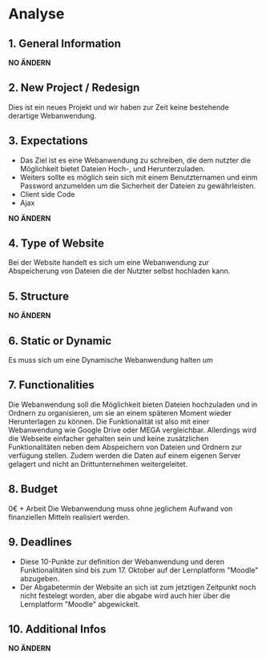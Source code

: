 Analyse
=======

## 1. General Information
**NO ÄNDERN**

## 2. New Project / Redesign
Dies ist ein neues Projekt und wir haben zur Zeit keine bestehende derartige
Webanwendung.

## 3. Expectations
- Das Ziel ist es eine Webanwendung zu schreiben, die dem nutzter die Möglichkeit
bietet Dateien Hoch-, und Herunterzuladen.
- Weiters sollte es möglich sein sich
mit einem Benutzternamen und einm Password anzumelden um die Sicherheit der
Dateien zu gewährleisten.
- Client side Code
- Ajax

**NO ÄNDERN**
## 4. Type of Website
Bei der Website handelt es sich um eine Webanwendung zur Abspeicherung von
Dateien die der Nutzter selbst hochladen kann.

## 5. Structure
**NO ÄNDERN**

## 6. Static or Dynamic
Es muss sich um eine Dynamische Webanwendung halten um

## 7. Functionalities
Die Webanwendung soll die Möglichkeit bieten Dateien hochzuladen und in Ordnern
zu organisieren, um sie an einem späteren Moment wieder Herunterlagen zu können.
Die Funktionalität ist also mit einer Webanwendung wie Google Drive oder MEGA
vergleichbar. Allerdings wird die Webseite einfacher gehalten sein und keine
zusätzlichen Funktionalitäten neben dem Abspeichern von Dateien und Ordnern zur
verfügung stellen. Zudem werden die Daten auf einem eigenen Server gelagert und
nicht an Drittunternehmen weitergeleitet.

## 8. Budget
0€ + Arbeit
Die Webanwendung muss ohne jeglichem Aufwand von finanziellen Mitteln realisiert
werden.

## 9. Deadlines
- Diese 10-Punkte zur definition der Webanwendung und deren Funktionalitäten
sind bis zum 17. Oktober auf der Lernplatform "Moodle" abzugeben.
- Der Abgabetermin der Website an sich ist zum jetztigen Zeitpunkt noch nicht
festelegt worden, aber die abgabe wird auch hier über die Lernplatform "Moodle"
abgewickelt.   

## 10. Additional Infos
**NO ÄNDERN**
